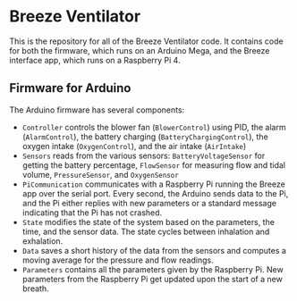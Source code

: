 #  Breeze Ventilator
This is the repository for all of the Breeze Ventilator code. It contains code for both the firmware, which runs on an Arduino Mega, and the Breeze interface app, which runs on a Raspberry Pi 4.

## Firmware for Arduino
The Arduino firmware has several components:
* `Controller` controls the blower fan (`BlowerControl`) using PID, the alarm (`AlarmControl`), the battery charging (`BatteryChargingControl`), the oxygen intake (`OxygenControl`), and the air intake (`AirIntake`)
* `Sensors` reads from the various sensors: `BatteryVoltageSensor` for getting the battery percentage, `FlowSensor` for measuring flow and tidal volume, `PressureSensor`, and `OxygenSensor`
* `PiCommunication` communicates with a Raspberry Pi running the Breeze app over the serial port. Every second, the Arduino sends data to the Pi, and the Pi either replies with new parameters or a standard message indicating that the Pi has not crashed.
* `State` modifies the state of the system based on the parameters, the time, and the sensor data. The state cycles between inhalation and exhalation.
* `Data` saves a short history of the data from the sensors and computes a moving average for the pressure and flow readings.
* `Parameters` contains all the parameters given by the Raspberry Pi. New parameters from the Raspberry Pi get updated upon the start of a new breath.
